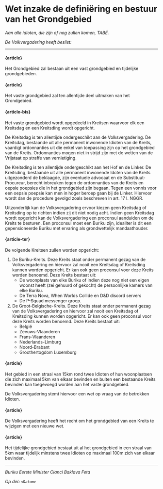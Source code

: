 # Wet inzake de definiëring en bestuur van het Grondgebied

_Aan alle idioten, die zijn of nog zullen komen, TABÉ._

_De Volkvergadering heeft beslist:_

--------------------------

#### {article}
Het Grondgebied zal bestaan uit een vast grondgebied en tijdelijke grondgebieden.

#### {article}
Het vaste grondgebied zal ten allentijde deel uitmaken van het Grondgebied.

#### {article-bis}
Het vaste grondgebied wordt opgedeeld in Kreitsen waarvoor elk een Kreitsdag en een Kreitsding wordt opgericht.

De Kreitsdag is ten allentijde ondergeschikt aan de Volksvergadering. De Kreitsdag, bestaande uit alle permanent inwonende Idioten van de Kreits, vaardigt ordonnanties uit die enkel van toepassing zijn op het grondgebied van de Kreits. Ordonnanties mogen niet in strijd zijn met de wetten van de Vrijstaat op straffe van vernietiging.

De Kreitsding is ten allentijde ondergeschikt aan het Hof en de Linker. De Kreitsding, bestaande uit alle permanent inwonende Idoten van de Kreits uitgezonderd de beklaagde, zijn eventuele advocaat en de Substituut-Procureur, berecht inbreuken tegen de ordonnanties van de Kreits en oepsie poepsies die in het grondgebied zijn begaan. Tegen een vonnis voor een oepsie poepsie kan men in hoger beroep gaan bij de Linker. Hiervoor wordt dan de procedure gevolgd zoals beschreven in art. 17 I. NGGR.

Uitzonderlijk kan de Volksvergadering ervoor kiezen geen Kreitsdag of Kreitsding op te richten indien zij dit niet nodig acht.
Indien geen Kreitsdag wordt opgericht kan de Volksvergadering een proconsul aanduiden om de Kreits te besturen. Een proconsul moet een Buriku zijn, idealiter is dit een gepensioneerde Buriku met ervaring als grondwettelijk mandaathouder.

#### {article-ter}
De volgende Kreitsen zullen worden opgericht:

1. De Buriku-Kreits. Deze Kreits staat onder permanent gezag van de Volksvergadering en hiervoor zal nooit een Kreitsdag of Kreitsding kunnen worden opgericht. Er kan ook geen proconsul voor deze Kreits worden benoemd. Deze Kreits bestaat uit: 
    * De woonplaats van elke Buriku of indien deze nog niet een eigen woonst heeft (zei gehuurd of gekocht) de persoonlijke kamers van elke Buriku. 
    * De Terra Nova, When Worlds Collide en D&D discord servers
    * De P-Squad messenger groep.
2. De Groot-Belgische-Kreits. Deze Kreits staat onder permanent gezag van de Volksvergadering en hiervoor zal nooit een Kreitsdag of Kreitsding kunnen worden opgericht. Er kan ook geen proconsul voor deze Kreits worden benoemd. Deze Kreits bestaat uit: 
    * België
    * Zeeuws-Vlaanderen
    * Frans-Vlaanderen
    * Nederlands-Limburg
    * Noord-Brabant
    * Groothertogdom Luxemburg

#### {article}
Het gebied in een straal van 15km rond twee Idioten of hun woonplaatsen die zich maximaal 5km van elkaar bevinden en buiten een bestaande Kreits bevinden kan toegevoegd worden aan het vaste grondgebied.

De Volksvergadering stemt hiervoor een wet op vraag van de betrokken Idioten.

#### {article}
De Volksvergadering heeft het recht om het grondgebied van een Kreits te wijzigen met een nieuwe wet. 

#### {article}
Het tijdelijke grondgebied bestaat uit al het grondgebied in een straal van 5km waar tijdelijk minstens twee Idioten op maximaal 100m zich van elkaar bevinden.

--------------------------

_Buriku Eerste Minister Cianci Baklava Feta_

_Op den ``<Datum>``_